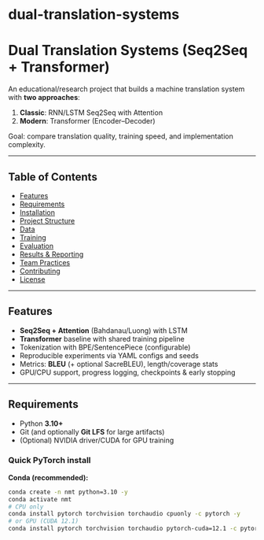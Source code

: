 # dual-translation-systems

# Dual Translation Systems (Seq2Seq + Transformer)

An educational/research project that builds a machine translation system with **two approaches**:
1) **Classic**: RNN/LSTM Seq2Seq with Attention  
2) **Modern**: Transformer (Encoder–Decoder)

Goal: compare translation quality, training speed, and implementation complexity.

---

## Table of Contents
- [Features](#features)
- [Requirements](#requirements)
- [Installation](#installation)
- [Project Structure](#project-structure)
- [Data](#data)
- [Training](#training)
- [Evaluation](#evaluation)
- [Results & Reporting](#results--reporting)
- [Team Practices](#team-practices)
- [Contributing](#contributing)
- [License](#license)

---

## Features
- **Seq2Seq + Attention** (Bahdanau/Luong) with LSTM
- **Transformer** baseline with shared training pipeline
- Tokenization with BPE/SentencePiece (configurable)
- Reproducible experiments via YAML configs and seeds
- Metrics: **BLEU** (+ optional SacreBLEU), length/coverage stats
- GPU/CPU support, progress logging, checkpoints & early stopping

---

## Requirements
- Python **3.10+**
- Git (and optionally **Git LFS** for large artifacts)
- (Optional) NVIDIA driver/CUDA for GPU training

### Quick PyTorch install
**Conda (recommended):**
```bash
conda create -n nmt python=3.10 -y
conda activate nmt
# CPU only
conda install pytorch torchvision torchaudio cpuonly -c pytorch -y
# or GPU (CUDA 12.1)
conda install pytorch torchvision torchaudio pytorch-cuda=12.1 -c pytorch -c nvidia -y
